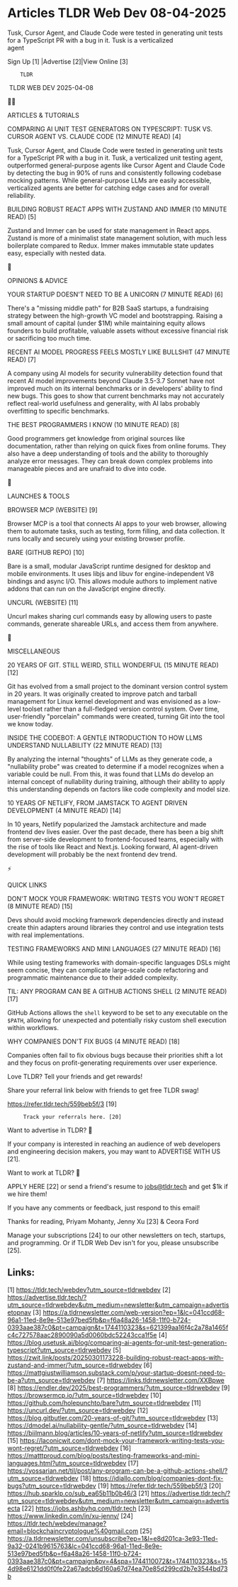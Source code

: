 # Articles TLDR Web Dev 08-04-2025

Tusk, Cursor Agent, and Claude Code were tested in generating unit
tests for a TypeScript PR with a bug in it. Tusk is a verticalized
agent ‌ ‌ ‌ ‌ ‌ ‌ ‌ ‌ ‌ ‌ ‌ ‌ ‌ ‌ ‌ ‌ ‌ ‌ ‌ ‌ ‌ ‌ ‌ ‌ ‌ ‌  ‌ ‌ ‌ ‌ ‌ ‌ ‌ ‌ ‌ ‌ ‌ ‌ ‌ ‌ ‌ ‌ ‌ ‌ ‌ ‌ ‌ ‌ ‌ ‌ ‌ ‌ 


 Sign Up [1] |Advertise [2]|View Online [3] 

		TLDR 

 TLDR WEB DEV 2025-04-08

🧑‍💻 

ARTICLES & TUTORIALS

 COMPARING AI UNIT TEST GENERATORS ON TYPESCRIPT: TUSK VS. CURSOR
AGENT VS. CLAUDE CODE (12 MINUTE READ) [4] 

 Tusk, Cursor Agent, and Claude Code were tested in generating unit
tests for a TypeScript PR with a bug in it. Tusk, a verticalized unit
testing agent, outperformed general-purpose agents like Cursor Agent
and Claude Code by detecting the bug in 90% of runs and consistently
following codebase mocking patterns. While general-purpose LLMs are
easily accessible, verticalized agents are better for catching edge
cases and for overall reliability. 

 BUILDING ROBUST REACT APPS WITH ZUSTAND AND IMMER (10 MINUTE READ)
[5] 

 Zustand and Immer can be used for state management in React apps.
Zustand is more of a minimalist state management solution, with much
less boilerplate compared to Redux. Immer makes immutable state
updates easy, especially with nested data. 

🧠 

OPINIONS & ADVICE

 YOUR STARTUP DOESN'T NEED TO BE A UNICORN (7 MINUTE READ) [6] 

 There's a "missing middle path" for B2B SaaS startups, a fundraising
strategy between the high-growth VC model and bootstrapping. Raising a
small amount of capital (under $1M) while maintaining equity allows
founders to build profitable, valuable assets without excessive
financial risk or sacrificing too much time. 

 RECENT AI MODEL PROGRESS FEELS MOSTLY LIKE BULLSHIT (47 MINUTE READ)
[7] 

 A company using AI models for security vulnerability detection found
that recent AI model improvements beyond Claude 3.5-3.7 Sonnet have
not improved much on its internal benchmarks or in developers' ability
to find new bugs. This goes to show that current benchmarks may not
accurately reflect real-world usefulness and generality, with AI labs
probably overfitting to specific benchmarks. 

 THE BEST PROGRAMMERS I KNOW (10 MINUTE READ) [8] 

 Good programmers get knowledge from original sources like
documentation, rather than relying on quick fixes from online forums.
They also have a deep understanding of tools and the ability to
thoroughly analyze error messages. They can break down complex
problems into manageable pieces and are unafraid to dive into code. 

🚀 

LAUNCHES & TOOLS

 BROWSER MCP (WEBSITE) [9] 

 Browser MCP is a tool that connects AI apps to your web browser,
allowing them to automate tasks, such as testing, form filling, and
data collection. It runs locally and securely using your existing
browser profile. 

 BARE (GITHUB REPO) [10] 

 Bare is a small, modular JavaScript runtime designed for desktop and
mobile environments. It uses libjs and libuv for engine-independent V8
bindings and async I/O. This allows module authors to implement native
addons that can run on the JavaScript engine directly. 

 UNCURL (WEBSITE) [11] 

 Uncurl makes sharing curl commands easy by allowing users to paste
commands, generate shareable URLs, and access them from anywhere. 

🎁 

MISCELLANEOUS

 20 YEARS OF GIT. STILL WEIRD, STILL WONDERFUL (15 MINUTE READ) [12] 

 Git has evolved from a small project to the dominant version control
system in 20 years. It was originally created to improve patch and
tarball management for Linux kernel development and was envisioned as
a low-level toolset rather than a full-fledged version control system.
Over time, user-friendly "porcelain" commands were created, turning
Git into the tool we know today. 

 INSIDE THE CODEBOT: A GENTLE INTRODUCTION TO HOW LLMS UNDERSTAND
NULLABILITY (22 MINUTE READ) [13] 

 By analyzing the internal "thoughts" of LLMs as they generate code, a
"nullability probe" was created to determine if a model recognizes
when a variable could be null. From this, it was found that LLMs do
develop an internal concept of nullability during training, although
their ability to apply this understanding depends on factors like code
complexity and model size. 

 10 YEARS OF NETLIFY, FROM JAMSTACK TO AGENT DRIVEN DEVELOPMENT (4
MINUTE READ) [14] 

 In 10 years, Netlify popularized the Jamstack architecture and made
frontend dev lives easier. Over the past decade, there has been a big
shift from server-side development to frontend-focused teams,
especially with the rise of tools like React and Next.js. Looking
forward, AI agent-driven development will probably be the next
frontend dev trend. 

⚡ 

QUICK LINKS

 DON'T MOCK YOUR FRAMEWORK: WRITING TESTS YOU WON'T REGRET (8 MINUTE
READ) [15] 

 Devs should avoid mocking framework dependencies directly and instead
create thin adapters around libraries they control and use integration
tests with real implementations. 

 TESTING FRAMEWORKS AND MINI LANGUAGES (27 MINUTE READ) [16] 

 While using testing frameworks with domain-specific languages DSLs
might seem concise, they can complicate large-scale code refactoring
and programmatic maintenance due to their added complexity. 

 TIL: ANY PROGRAM CAN BE A GITHUB ACTIONS SHELL (2 MINUTE READ) [17] 

 GitHub Actions allows the `shell` keyword to be set to any executable
on the `$PATH`, allowing for unexpected and potentially risky custom
shell execution within workflows. 

 WHY COMPANIES DON'T FIX BUGS (4 MINUTE READ) [18] 

 Companies often fail to fix obvious bugs because their priorities
shift a lot and they focus on profit-generating requirements over user
experience. 

Love TLDR? Tell your friends and get rewards!

 Share your referral link below with friends to get free TLDR swag! 

 https://refer.tldr.tech/559beb5f/3 [19] 

		 Track your referrals here. [20] 

Want to advertise in TLDR? 📰

 If your company is interested in reaching an audience of web
developers and engineering decision makers, you may want to ADVERTISE
WITH US [21]. 

Want to work at TLDR? 💼

 APPLY HERE [22] or send a friend's resume to jobs@tldr.tech and get
$1k if we hire them! 

 If you have any comments or feedback, just respond to this email! 

Thanks for reading, 
Priyam Mohanty, Jenny Xu [23] & Ceora Ford 

 Manage your subscriptions [24] to our other newsletters on tech,
startups, and programming. Or if TLDR Web Dev isn't for you, please
unsubscribe [25]. 

 

Links:
------
[1] https://tldr.tech/webdev?utm_source=tldrwebdev
[2] https://advertise.tldr.tech/?utm_source=tldrwebdev&utm_medium=newsletter&utm_campaign=advertisetopnav
[3] https://a.tldrnewsletter.com/web-version?ep=1&lc=041ccd68-96a1-11ed-8e9e-513e97bed5fb&p=f6a48a26-1458-11f0-b724-0393aae387c0&pt=campaign&t=1744110323&s=621399aa16f4c2a78a1465fc4c727578aac2890090a5d0060bdc52243cca1f5e
[4] https://blog.usetusk.ai/blog/comparing-ai-agents-for-unit-test-generation-typescript?utm_source=tldrwebdev
[5] https://zwit.link/posts/20250301173228-building-robust-react-apps-with-zustand-and-immer/?utm_source=tldrwebdev
[6] https://mattgiustwilliamson.substack.com/p/your-startup-doesnt-need-to-be-a?utm_source=tldrwebdev
[7] https://links.tldrnewsletter.com/XXBpwe
[8] https://endler.dev/2025/best-programmers/?utm_source=tldrwebdev
[9] https://browsermcp.io/?utm_source=tldrwebdev
[10] https://github.com/holepunchto/bare?utm_source=tldrwebdev
[11] https://uncurl.dev/?utm_source=tldrwebdev
[12] https://blog.gitbutler.com/20-years-of-git/?utm_source=tldrwebdev
[13] https://dmodel.ai/nullability-gentle/?utm_source=tldrwebdev
[14] https://biilmann.blog/articles/10-years-of-netlify?utm_source=tldrwebdev
[15] https://laconicwit.com/dont-mock-your-framework-writing-tests-you-wont-regret/?utm_source=tldrwebdev
[16] https://matttproud.com/blog/posts/testing-frameworks-and-mini-languages.html?utm_source=tldrwebdev
[17] https://yossarian.net/til/post/any-program-can-be-a-github-actions-shell/?utm_source=tldrwebdev
[18] https://idiallo.com/blog/companies-dont-fix-bugs?utm_source=tldrwebdev
[19] https://refer.tldr.tech/559beb5f/3
[20] https://hub.sparklp.co/sub_ea65b11b0b46/3
[21] https://advertise.tldr.tech/?utm_source=tldrwebdev&utm_medium=newsletter&utm_campaign=advertisecta
[22] https://jobs.ashbyhq.com/tldr.tech
[23] https://www.linkedin.com/in/xu-jenny/
[24] https://tldr.tech/webdev/manage?email=blockchaincryptologue%40gmail.com
[25] https://a.tldrnewsletter.com/unsubscribe?ep=1&l=e8d201ca-3e93-11ed-9a32-0241b9615763&lc=041ccd68-96a1-11ed-8e9e-513e97bed5fb&p=f6a48a26-1458-11f0-b724-0393aae387c0&pt=campaign&pv=4&spa=1744110072&t=1744110323&s=154d98e6121dd0f0fe22a67adcb6d160a67d74ea70e85d299cd2b7e3544bd73b